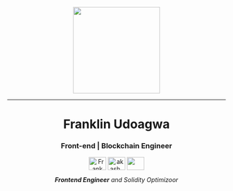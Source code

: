 <p align="center">
  <img src="https://raw.githubusercontent.com/EbubeUd/EbubeUd/main/memoji-durag.png" height="200"/>
</p>
<hr>
<h1 align="center">Franklin Udoagwa</h1>
<h3 align="center">Front-end | Blockchain Engineer </h3>
<p align="center">
<a href="https://www.linkedin.com/in/udoagwa-franklin-226966195/" target="blank"><img align="center" src="https://cdn.jsdelivr.net/npm/simple-icons@3.0.1/icons/linkedin.svg" alt="Frank Udoags" height="30" width="40" /></a>
<a href="https://leetcode.com/frankudoags/" target="blank"><img align="center" src="https://cdn.jsdelivr.net/npm/simple-icons@3.0.1/icons/leetcode.svg" alt="akash_chowrasia" height="30" width="40" /></a>
 <a href = "mailto: frankudoags@gmail.com"><img align="center" src="https://simpleicons.org/icons/gmail.svg" height="30" width="40" /></a>
</p>
</p>



<p align="center">
  <em>
    <b>Frontend Engineer</b> and  Solidity Optimizoor
  </em> 
</p>

